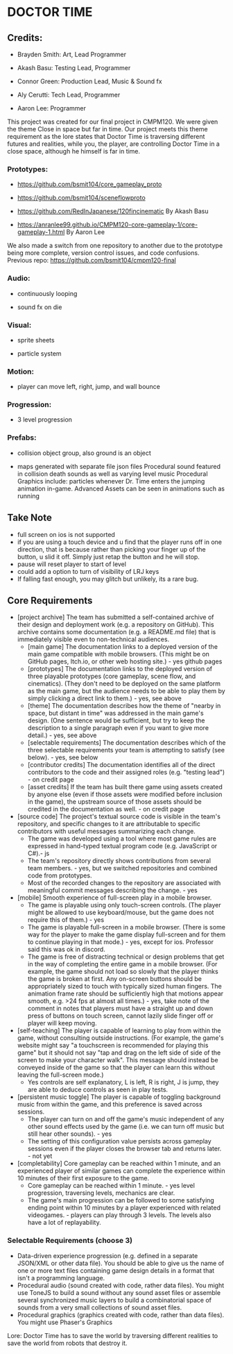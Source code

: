 # DOCTOR TIME

## Credits:  
- Brayden Smith: Art, Lead Programmer

- Akash Basu: Testing Lead, Programmer

- Connor Green: Production Lead, Music & Sound fx

- Aly Cerutti: Tech Lead, Programmer

- Aaron Lee: Programmer

This project was created for our final project in CMPM120. We were given the theme Close in space but far in time. Our project meets this theme requirement as the lore states that Doctor Time is traversing different futures and realities, while you, the player, are controlling Doctor Time in a close space, although he himself is far in time. 
### Prototypes:

- https://github.com/bsmit104/core_gameplay_proto 

- https://github.com/bsmit104/sceneflowproto

- https://github.com/RedInJapanese/120fincinematic By Akash Basu

- https://anranlee99.github.io/CMPM120-core-gameplay-1/core-gameplay-1.html By Aaron Lee

We also made a switch from one repository to another due to the prototype being more complete, version control issues, and code confusions.
Previous repo:
https://github.com/bsmit104/cmpm120-final 


### Audio:
- continuously looping

- sound fx on die

### Visual:
- sprite sheets

- particle system

### Motion:
- player can move left, right, jump, and wall bounce

### Progression:
- 3 level progression

### Prefabs:
- collision object group, also ground is an object

- maps generated with separate file json files
Procedural sound featured in collision death sounds as well as varying level music
Procedural Graphics include: particles whenever Dr. Time enters the jumping animation in-game.
Advanced Assets can be seen in animations such as running

## Take Note
- full screen on ios is not supported
- if you are using a touch device and u find that the player runs off in one direction, that is because rather than picking your finger up of the button, u slid it off. Simply just retap the button and he will stop.
- pause will reset player to start of level
- could add a option to turn of visibility of LRJ keys
- If falling fast enough, you may glitch but unlikely, its a rare bug.


## Core Requirements
- [project archive] The team has submitted a self-contained archive of their design and deployment work (e.g. a repository on GitHub). This archive contains some documentation (e.g. a README.md file) that is immediately visible even to non-technical audiences. 
   - [main game] The documentation links to a deployed version of the main game compatible with mobile browsers. (This might be on GitHub pages, Itch.io, or other web hosting site.) - yes github pages
   - [prototypes] The documentation links to the deployed version of three playable prototypes (core gameplay, scene flow, and cinematics). (They don't need to be deployed on the same platform as the main game, but the audience needs to be able to play them by simply clicking a direct link to them.) - yes, see above
   - [theme] The documentation describes how the theme of "nearby in space, but distant in time" was addressed in the main game's design. (One sentence would be sufficient, but try to keep the description to a single paragraph even if you want to give more detail.) - yes, see above
   - [selectable requirements] The documentation describes which of the three selectable requirements your team is attempting to satisfy (see below). - yes, see below
   - [contributor credits] The documentation identifies all of the direct contributors to the code and their assigned roles (e.g. "testing lead") - on credit page
   - [asset credits] If the team has built there game using assets created by anyone else (even if those assets were modified before inclusion in the game), the upstream source of those assets should be credited in the documentation as well. - on credit page
- [source code] The project's textual source code is visible in the team's repository, and specific changes to it are attributable to specific contributors with useful messages summarizing each change.
  - The game was developed using a tool where most game rules are expressed in hand-typed textual program code (e.g. JavaScript or C#).- js
  - The team's repository directly shows contributions from several team members. - yes, but we switched repositories and combined code from prototypes. 
  - Most of the recorded changes to the repository are associated with meaningful commit messages describing the change. - yes
- [mobile] Smooth experience of full-screen play in a mobile browser.
  - The game is playable using only touch-screen controls. (The player might be allowed to use keyboard/mouse, but the game does not require this of them.) - yes
  - The game is playable full-screen in a mobile browser. (There is some way for the player to make the game display full-screen and for them to continue playing in that mode.) - yes, except for ios. Professor said this was ok in discord. 
  - The game is free of distracting technical or design problems that get in the way of completing the entire game in a mobile browser. (For example, the game should not load so slowly that the player thinks the game is broken at first. Any on-screen buttons should be appropriately sized to touch with typically sized human fingers. The animation frame rate should be sufficiently high that motions appear smooth, e.g. >24 fps at almost all times.) - yes, take note of the comment in notes that players must have a straight up and down press of buttons on touch screen, cannot lazily slide finger off or player will keep moving.
- [self-teaching] The player is capable of learning to play from within the game, without consulting outside instructions. (For example, the game's website might say "a touchscreen is recommended for playing this game" but it should not say "tap and drag on the left side of side of the screen to make your character walk". This message should instead be conveyed inside of the game so that the player can learn this without leaving the full-screen mode.)
  - Yes controls are self explanatory, L is left, R is right, J is jump, they are able to deduce controls as seen in play tests.
- [persistent music toggle] The player is capable of toggling background music from within the game, and this preference is saved across sessions.
  - The player can turn on and off the game's music independent of any other sound effects used by the game (i.e. we can turn off music but still hear other sounds). - yes
  - The setting of this configuration value persists across gameplay sessions even if the player closes the browser tab and returns later. - not yet
- [completability] Core gameplay can be reached within 1 minute, and an experienced player of similar games can complete the experience within 10 minutes of their first exposure to the game.
  - Core gameplay can be reached within 1 minute. - yes level progression, traversing levels, mechanics are clear.
  - The game's main progression can be followed to some satisfying ending point within 10 minutes by a player experienced with related videogames. - players can play through 3 levels. The levels also have a lot of replayability. 

### Selectable Requirements (choose 3)
- Data-driven experience progression (e.g. defined in a separate JSON/XML or other data file). You should be able to give us the name of one or more text files containing game design details in a format that isn't a programming language.
- Procedural audio (sound created with code, rather data files). You might use ToneJS to build a sound without any sound asset files or assemble several synchronized music layers to build a combinatorial space of sounds from a very small collections of sound asset files.
- Procedural graphics (graphics created with code, rather than data files). You might use Phaser's Graphics


Lore:
Doctor Time has to save the world by traversing different realities to save the world from robots that destroy it. 
